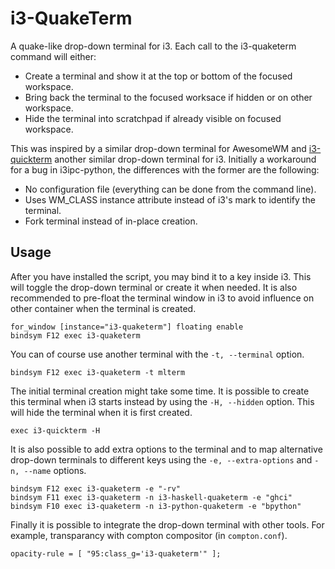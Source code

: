 # i3-QuakeTerm

A quake-like drop-down terminal for i3.
Each call to the i3-quaketerm command will either:
  * Create a terminal and show it at the top or bottom of the focused workspace.
  * Bring back the terminal to the focused worksace if hidden or on other workspace.
  * Hide the terminal into scratchpad if already visible on focused workspace.

This was inspired by a similar drop-down terminal for AwesomeWM and [i3-quickterm](http://github.com/lbonn/i3-quickterm)
another similar drop-down terminal for i3. Initially a workaround for a bug in i3ipc-python, the differences with the
former are the following:

  * No configuration file (everything can be done from the command line).
  * Uses WM_CLASS instance attribute instead of i3's mark to identify the terminal.
  * Fork terminal instead of in-place creation.

Usage
-----

After you have installed the script, you may bind it to a key inside i3.
This will toggle the drop-down terminal or create it when needed.
It is also recommended to pre-float the terminal window in i3 to avoid
influence on other container when the terminal is created.

```
for_window [instance="i3-quaketerm"] floating enable
bindsym F12 exec i3-quaketerm
```

You can of course use another terminal with the `-t, --terminal` option.

```
bindsym F12 exec i3-quaketerm -t mlterm
```

The initial terminal creation might take some time. It is possible
to create this terminal when i3 starts instead by using the `-H, --hidden`
option. This will hide the terminal when it is first created.

```
exec i3-quickterm -H
```

It is also possible to add extra options to the terminal and to map alternative
drop-down terminals to different keys using the `-e, --extra-options` and
`-n, --name` options.

```
bindsym F12 exec i3-quaketerm -e "-rv"
bindsym F11 exec i3-quaketerm -n i3-haskell-quaketerm -e "ghci"
bindsym F10 exec i3-quaketerm -n i3-python-quaketerm -e "bpython"
```

Finally it is possible to integrate the drop-down terminal with other tools.
For example, transparancy with compton compositor (in `compton.conf`).

```
opacity-rule = [ "95:class_g='i3-quaketerm'" ];
```
